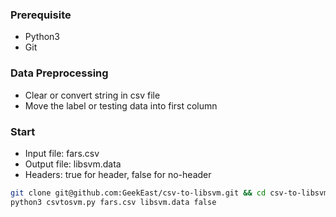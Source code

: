 ### Prerequisite
- Python3
- Git
### Data Preprocessing
- Clear or convert string in csv file
- Move the label or testing data into first column
### Start
- Input file: fars.csv
- Output file: libsvm.data
- Headers: true for header, false for no-header
```sh
git clone git@github.com:GeekEast/csv-to-libsvm.git && cd csv-to-libsvm
python3 csvtosvm.py fars.csv libsvm.data false
```

